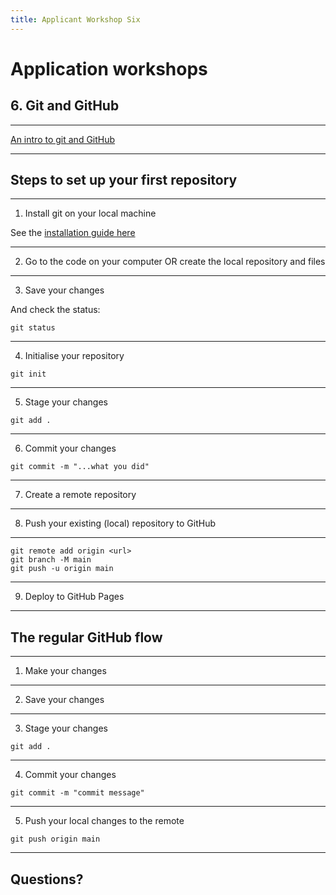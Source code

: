 ```yaml
---
title: Applicant Workshop Six
---
```


# Application workshops

## 6. Git and GitHub

---

[An intro to git and GitHub](../intro-to-git)

---

## Steps to set up your first repository

---

1. Install git on your local machine

See the [installation guide here](https://git-scm.com/book/en/v2/Getting-Started-Installing-Git)

---

2. Go to the code on your computer
   OR create the local repository and files

---

3. Save your changes

And check the status:

```
git status
```

---

4. Initialise your repository

```
git init
```

---

5. Stage your changes

```
git add .
```

---

6. Commit your changes

```
git commit -m "...what you did"
```

---

7. Create a remote repository

---

8. Push your existing (local) repository to GitHub

---

```
git remote add origin <url>
git branch -M main
git push -u origin main
```

---

9. Deploy to GitHub Pages

---

## The regular GitHub flow

---

1. Make your changes

---

2. Save your changes

---

3. Stage your changes

`git add .`

---

4. Commit your changes

`git commit -m "commit message"`

---

5. Push your local changes to the remote

`git push origin main`

---

<!-- {.primary} -->

## Questions?
